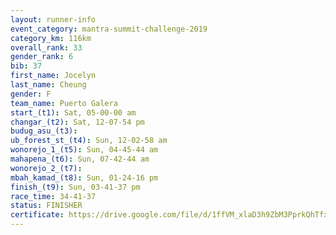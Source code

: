 ```yaml
---
layout: runner-info 
event_category: mantra-summit-challenge-2019 
category_km: 116km 
overall_rank: 33
gender_rank: 6
bib: 37
first_name: Jocelyn
last_name: Cheung
gender: F
team_name: Puerto Galera
start_(t1): Sat, 05-00-00 am
changar_(t2): Sat, 12-07-54 pm
budug_asu_(t3): 
ub_forest_st_(t4): Sun, 12-02-58 am
wonorejo_1_(t5): Sun, 04-45-44 am
mahapena_(t6): Sun, 07-42-44 am
wonorejo_2_(t7): 
mbah_kamad_(t8): Sun, 01-24-16 pm
finish_(t9): Sun, 03-41-37 pm
race_time: 34-41-37
status: FINISHER
certificate: https://drive.google.com/file/d/1ffVM_xlaD3h9ZbM3PprkQhTfx5a28QZa/view?usp=sharing
---
```

